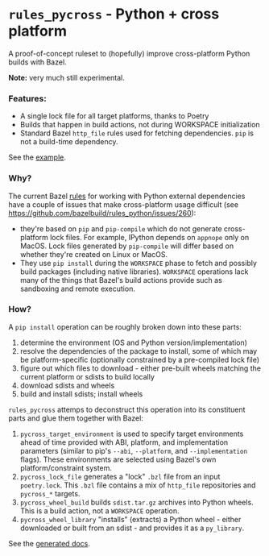 # `rules_pycross` - Python + cross platform

A proof-of-concept ruleset to (hopefully) improve cross-platform Python builds with Bazel.

**Note:** very much still experimental.

### Features:

- A single lock file for all target platforms, thanks to Poetry
- Builds that happen in build actions, not during WORKSPACE initialization
- Standard Bazel `http_file` rules used for fetching dependencies. `pip` is not a build-time dependency.

See the [example](examples/poetry).

### Why?

The current Bazel [rules](https://github.com/bazelbuild/rules_python) for working with Python external dependencies
have a couple of issues that make cross-platform usage difficult (see https://github.com/bazelbuild/rules_python/issues/260):

- they're based on `pip` and `pip-compile` which do not generate cross-platform lock files. For example, IPython depends
  on `appnope` only on MacOS. Lock files generated by `pip-compile` will differ based on whether they're created on Linux
  or MacOS.
- They use `pip install` during the `WORKSPACE` phase to fetch and possibly build packages (including native libraries).
  `WORKSPACE` operations lack many of the things that Bazel's build actions provide such as sandboxing and remote execution.

### How?

A `pip install` operation can be roughly broken down into these parts:

1. determine the environment (OS and Python version/implementation)
2. resolve the dependencies of the package to install, some of which may be platform-specific
   (optionally constrained by a pre-compiled lock file)
3. figure out which files to download - either pre-built wheels matching the current platform or sdists to build locally
4. download sdists and wheels
5. build and install sdists; install wheels

`rules_pycross` attemps to deconstruct this operation into its constituent parts and glue them together with Bazel:

1. `pycross_target_environment` is used to specify target environments ahead of time provided with ABI, platform,
   and implementation parameters (similar to pip's `--abi`, `--platform`, and `--implementation` flags). These
   environments are selected using Bazel's own platform/constraint system.
2. `pycross_lock_file` generates a "lock" `.bzl` file from an input `poetry.lock`. This `.bzl` file contains a mix of
   `http_file` repositories and `pycross_*` targets.
3. `pycross_wheel_build` builds `sdist.tar.gz` archives into Python wheels. This is a build action, not a `WORKSPACE`
   operation.
4. `pycross_wheel_library` "installs" (extracts) a Python wheel - either downloaded or built from an sdist - and
   provides it as a `py_library`.

See the [generated docs](docs/rules.md).
